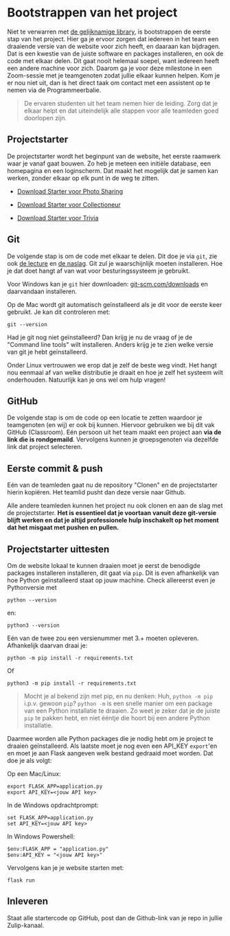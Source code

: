 # Bootstrappen van het project

Niet te verwarren met [de gelijknamige library](https://getbootstrap.com/), is bootstrappen de eerste stap van het project. Hier ga je ervoor zorgen dat iedereen in het team een draaiende versie van de website voor zich heeft, en daaraan kan bijdragen. Dat is een kwestie van de juiste software en packages installeren, en ook de code met elkaar delen. Dit gaat nooit helemaal soepel, want iedereen heeft een andere machine voor zich. Daarom ga je voor deze milestone in een Zoom-sessie met je teamgenoten zodat jullie elkaar kunnen helpen. Kom je er nou niet uit, dan is het direct taak om contact met een assistent op te nemen via de Programmeerbalie.

> De ervaren studenten uit het team nemen hier de leiding. Zorg dat je elkaar helpt en dat uiteindelijk alle stappen voor alle teamleden goed doorlopen zijn. 

## Projectstarter

De projectstarter wordt het beginpunt van de website, het eerste raamwerk waar je vanaf gaat bouwen. Zo heb je meteen een initiële database, een homepagina en een loginscherm. Dat maakt het mogelijk dat je samen kan werken, zonder elkaar op elk punt in de weg te zitten.

- [Download Starter voor Photo Sharing](https://github.com/minprog/webprogrammeren/raw/2021/templates/photo_sharing.zip)

- [Download Starter voor Collectioneur](https://github.com/minprog/webprogrammeren/raw/2021/templates/collectioneur.zip)

- [Download Starter voor Trivia](https://github.com/minprog/webprogrammeren/raw/2021/templates/trivia.zip)


## Git

De volgende stap is om de code met elkaar te delen. Dit doe je via `git`, zie ook [de lecture](/lectures/git) en [de naslag](/naslag/git). Git zul je waarschijnlijk moeten installeren. Hoe je dat doet hangt af van wat voor besturingssysteem je gebruikt.

Voor Windows kan je `git` hier downloaden: [git-scm.com/downloads](https://git-scm.com/downloads) en daarvandaan installeren.

Op de Mac wordt git automatisch geïnstalleerd als je dit voor de eerste keer gebruikt. Je kan dit controleren met:

    git --version

Had je git nog niet geïnstalleerd? Dan krijg je nu de vraag of je de "Command line tools" wilt installeren. Anders krijg je te zien welke versie van git je hebt geïnstalleerd.

Onder Linux vertrouwen we erop dat je zelf de beste weg vindt. Het hangt nou eenmaal af van welke distributie je draait en hoe je zelf het systeem wilt onderhouden. Natuurlijk kan je ons wel om hulp vragen!


## GitHub

De volgende stap is om de code op een locatie te zetten waardoor je teamgenoten (en wij) er ook bij kunnen. Hiervoor gebruiken we bij dit vak GitHub (Classroom). Eén persoon uit het team maakt een project aan **via de link die is rondgemaild**. Vervolgens kunnen je groepsgenoten via dezelfde link dat project selecteren.


## Eerste commit & push

Eén van de teamleden gaat nu de repository "Clonen" en de projectstarter hierin kopiëren. Het teamlid pusht dan deze versie naar Github.

Alle andere teamleden kunnen het project nu ook clonen en aan de slag met de projectstarter. **Het is essentieel dat je voortaan vanuit deze git-versie blijft werken en dat je altijd professionele hulp inschakelt op het moment dat het misgaat met pushen en pullen.** 


## Projectstarter uittesten

Om de website lokaal te kunnen draaien moet je eerst de benodigde packages installeren installeren, dit gaat via `pip`. Dit is even afhankelijk van hoe Python geïnstalleerd staat op jouw machine. Check allereerst even je Pythonversie met

    python --version

en:

    python3 --version

Eén van de twee zou een versienummer met 3.+ moeten opleveren. Afhankelijk daarvan draai je:

    python -m pip install -r requirements.txt

Of

    python3 -m pip install -r requirements.txt

> Mocht je al bekend zijn met pip, en nu denken: Huh, `python -m pip` i.p.v. gewoon `pip`? `python -m` is een snelle manier om een package van een Python installatie te draaien. Zo weet je zeker dat je de juiste `pip` te pakken hebt, en niet ééntje die hoort bij een andere Python installatie.

Daarmee worden alle Python packages die je nodig hebt om je project te draaien geïnstalleerd. Als laatste moet je nog even een API_KEY `export`'en en moet je aan Flask aangeven welk bestand gedraaid moet worden. Dat doe je als volgt:

Op een Mac/Linux:

    export FLASK_APP=application.py
    export API_KEY=<jouw API key>
        
In de Windows opdrachtprompt:

    set FLASK_APP=application.py
    set API_KEY=<jouw API key>
        
In Windows Powershell:

    $env:FLASK_APP = "application.py"
    $env:API_KEY = "<jouw API key>"

Vervolgens kan je je website starten met:

    flask run


## Inleveren

Staat alle startercode op GitHub, post dan de Github-link van je repo in jullie Zulip-kanaal.
